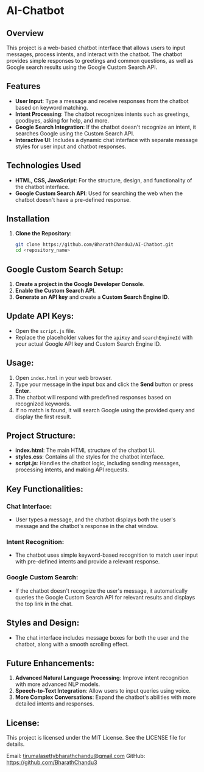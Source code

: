 # AI-Chatbot


## Overview
This project is a web-based chatbot interface that allows users to input messages, process intents, and interact with the chatbot. The chatbot provides simple responses to greetings and common questions, as well as Google search results using the Google Custom Search API.

## Features
- **User Input**: Type a message and receive responses from the chatbot based on keyword matching.
- **Intent Processing**: The chatbot recognizes intents such as greetings, goodbyes, asking for help, and more.
- **Google Search Integration**: If the chatbot doesn't recognize an intent, it searches Google using the Custom Search API.
- **Interactive UI**: Includes a dynamic chat interface with separate message styles for user input and chatbot responses.

## Technologies Used
- **HTML, CSS, JavaScript**: For the structure, design, and functionality of the chatbot interface.
- **Google Custom Search API**: Used for searching the web when the chatbot doesn't have a pre-defined response.

## Installation

1. **Clone the Repository**:
   ```bash
   git clone https://github.com/BharathChandu3/AI-Chatbot.git
   cd <repository_name>


## Google Custom Search Setup:
1. **Create a project in the Google Developer Console**.
2. **Enable the Custom Search API**.
3. **Generate an API key** and create a **Custom Search Engine ID**.

## Update API Keys:
- Open the `script.js` file.
- Replace the placeholder values for the `apiKey` and `searchEngineId` with your actual Google API key and Custom Search Engine ID.

## Usage:
1. Open `index.html` in your web browser.
2. Type your message in the input box and click the **Send** button or press **Enter**.
3. The chatbot will respond with predefined responses based on recognized keywords.
4. If no match is found, it will search Google using the provided query and display the first result.

## Project Structure:
- **index.html**: The main HTML structure of the chatbot UI.
- **styles.css**: Contains all the styles for the chatbot interface.
- **script.js**: Handles the chatbot logic, including sending messages, processing intents, and making API requests.

## Key Functionalities:
### Chat Interface:
- User types a message, and the chatbot displays both the user's message and the chatbot's response in the chat window.

### Intent Recognition:
- The chatbot uses simple keyword-based recognition to match user input with pre-defined intents and provide a relevant response.

### Google Custom Search:
- If the chatbot doesn't recognize the user's message, it automatically queries the Google Custom Search API for relevant results and displays the top link in the chat.

## Styles and Design:
- The chat interface includes message boxes for both the user and the chatbot, along with a smooth scrolling effect.

## Future Enhancements:
1. **Advanced Natural Language Processing**: Improve intent recognition with more advanced NLP models.
2. **Speech-to-Text Integration**: Allow users to input queries using voice.
3. **More Complex Conversations**: Expand the chatbot's abilities with more detailed intents and responses.

## License:
This project is licensed under the MIT License. See the LICENSE file for details.




Email: tirumalasettybharathchandu@gmail.com
GitHub: https://github.com/BharathChandu3

